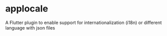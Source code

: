 # applocale
A Flutter plugin to enable support for internationalization (i18n) or different language with json files
